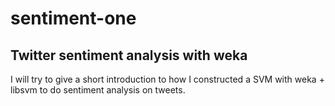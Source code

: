 # sentiment-one
## Twitter sentiment analysis with weka
I will try to give a short introduction to how I constructed a SVM with weka + libsvm to do sentiment analysis on tweets.

